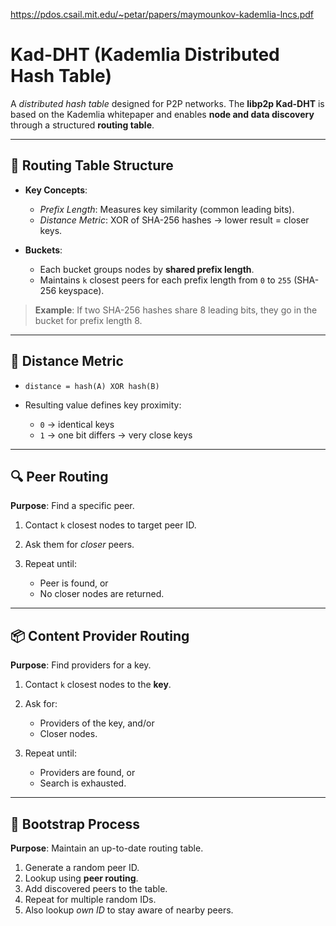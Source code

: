https://pdos.csail.mit.edu/~petar/papers/maymounkov-kademlia-lncs.pdf

# **Kad-DHT (Kademlia Distributed Hash Table)**

A *distributed hash table* designed for P2P networks. The **libp2p Kad-DHT** is based on the Kademlia whitepaper and enables **node and data discovery** through a structured **routing table**.

---

## 🔁 **Routing Table Structure**

* **Key Concepts**:

  * *Prefix Length*: Measures key similarity (common leading bits).
  * *Distance Metric*: XOR of SHA-256 hashes → lower result = closer keys.

* **Buckets**:

  * Each bucket groups nodes by **shared prefix length**.
  * Maintains `k` closest peers for each prefix length from `0` to `255` (SHA-256 keyspace).

> **Example**: If two SHA-256 hashes share 8 leading bits, they go in the bucket for prefix length 8.

---

## 🧮 **Distance Metric**

* `distance = hash(A) XOR hash(B)`
* Resulting value defines key proximity:

  * `0` → identical keys
  * `1` → one bit differs → very close keys

---

## 🔍 **Peer Routing**

**Purpose**: Find a specific peer.

1. Contact `k` closest nodes to target peer ID.
2. Ask them for *closer* peers.
3. Repeat until:

   * Peer is found, or
   * No closer nodes are returned.

---

## 📦 **Content Provider Routing**

**Purpose**: Find providers for a key.

1. Contact `k` closest nodes to the **key**.
2. Ask for:

   * Providers of the key, and/or
   * Closer nodes.
3. Repeat until:

   * Providers are found, or
   * Search is exhausted.

---

## 🚀 **Bootstrap Process**

**Purpose**: Maintain an up-to-date routing table.

1. Generate a random peer ID.
2. Lookup using **peer routing**.
3. Add discovered peers to the table.
4. Repeat for multiple random IDs.
5. Also lookup *own ID* to stay aware of nearby peers.
